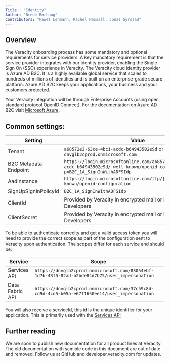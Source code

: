 ```yaml
---
Title : "Identity"
Author: "Brede Børhaug"
Contributors: "Pawel Lehmann, Rachel Hassall, Jonas Syrstad"
---
```


## Overview  
The Veracity onboarding process has some mandatory and optional requirements for service providers. A key mandatory requirement is that the service provider integrates with our identity provider, enabling the Single Sign On (SSO) experience in Veracity. The Veracity cloud identity provider is Azure AD B2C. It is a highly available global service that scales to hundreds of millions of identities and is built on an enterprise-grade secure platform. Azure AD B2C keeps your applications, your business and your customers protected.

Your Veracity integration will be through Enterprise Accounts (using open standard protocol OpenID Connect). For the documentation on Azure AD B2C visit [Microsoft Azure](https://docs.microsoft.com/en-us/azure/active-directory-b2c/active-directory-b2c-overview).

## Common settings:
|Setting                |Value                                                                                |
|-----------------------|-------------------------------------------------------------------------------------|
|Tenant                 |`a68572e3-63ce-4bc1-acdc-b64943502e9d` or `dnvglb2cprod.onmicrosoft.com`             |
|B2C Metadata Endpoint  |`https://login.microsoftonline.com/a68572e3-63ce-4bc1-acdc-b64943502e9d/.well-known/openid-configuration?p=B2C_1A_SignInWithADFSIdp`
|AadInstance            |`https://login.microsoftonline.com/tfp/{0}/{1}/v2.0/.well-known/openid-configuration`
|SignUpSignInPolicyId   |`B2C_1A_SignInWithADFSIdp`                                                             |
|ClientId               |Provided by Veracity in encrypted mail or in Veracity for Developers                 |
|ClientSecret           |Provided by Veracity in encrypted mail or in Veracity for Developers                 |

To be able to authenticate correclty and get a valid access token you will need to provide the correct scope as part of the configuration sent to Veracity upon authentication. The scopes differ for each service and should be:

Service|Scope
-|-
Services API|`https://dnvglb2cprod.onmicrosoft.com/83054ebf-1d7b-43f5-82ad-b2bde84d7b75/user_impersonation`
Data Fabric API|`https://dnvglb2cprod.onmicrosoft.com/37c59c8d-cd9d-4cd5-b05a-e67f1650ee14/user_impersonation`

You will also receive a serviceId, this id is the unique identifier for your application. This is primarily used with the [Services API](https://developer.veracity.com/doc/service-api) 


## Further reading
We are soon to publish new documentation for all product lines at Veracity. The old documentation with samlple code in this document are out of date and removed. Follow us at GitHub and developer.veracity.com for updates.

